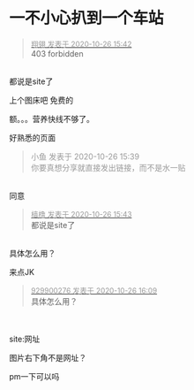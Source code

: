 # 一不小心扒到一个车站


<div class="quote"><blockquote><font size="2"><a href="https://www.hostloc.com/forum.php?mod=redirect&amp;goto=findpost&amp;pid=9354417&amp;ptid=758617" target="_blank"><font color="#999999">翔翎 发表于 2020-10-26 15:42</font></a></font><br />
403 forbidden</blockquote></div><br />
都说是site了

上个图床吧 免费的<img src="static/image/smiley/default/mad.gif" smilieid="11" border="0" alt="" />

额。。。营养快线不够了。

好熟悉的页面<img src="static/image/smiley/yct/010.gif" smilieid="41" border="0" alt="" />

<div class="quote"><blockquote><font color="#999999">小鱼 发表于 2020-10-26 15:39</font><br />
<font color="#999999">你要真想分享就直接发出链接，而不是水一贴</font></blockquote></div><br />
同意

<div class="quote"><blockquote><font size="2"><a href="https://www.hostloc.com/forum.php?mod=redirect&amp;goto=findpost&amp;pid=9354427&amp;ptid=758617" target="_blank"><font color="#999999">樯橹 发表于 2020-10-26 15:43</font></a></font><br />
都说是site了</blockquote></div><br />
具体怎么用？

来点JK　　

<div class="quote"><blockquote><font size="2"><a href="https://www.hostloc.com/forum.php?mod=redirect&amp;goto=findpost&amp;pid=9354570&amp;ptid=758617" target="_blank"><font color="#999999">929900276 发表于 2020-10-26 16:09</font></a></font><br />
具体怎么用？</blockquote></div><br />
<br />
site:网址

图片右下角不是网址？

pm一下可以吗

